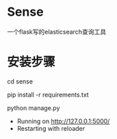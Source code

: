 Sense
=====

一个flask写的elasticsearch查询工具


安装步骤
===========
  
  cd sense
  
  pip install -r requirements.txt
  
  python manage.py
  
  * Running on http://127.0.0.1:5000/
  * Restarting with reloader

